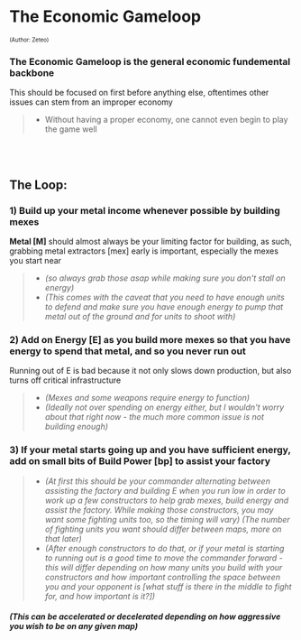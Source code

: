 # The Economic Gameloop
<sup><sup>(Author: Zeteo)</sup></sup>

### The Economic Gameloop is the general economic fundemental backbone
This should be focused on first before anything else, oftentimes other issues can stem from an improper economy
> - Without having a proper economy, one cannot even begin to play the game well

<br><br>

## The Loop:

### 1) Build up your metal income whenever possible by building mexes

**Metal [M]** should almost always be your limiting factor for building, as such, grabbing metal extractors [mex] early is important, especially the mexes you start near
  > - *(so always grab those asap while making sure you don't stall on energy)* <br>
  > - *(This comes with the caveat that you need to have enough units to defend and make sure you have enough energy to pump that metal out of the ground and for units to shoot with)*

### 2) Add on **Energy [E]** as you build more mexes so that you have energy to spend that metal, and so you never run out
Running out of E is bad because it not only slows down production, but also turns off critical infrastructure
  > - *(Mexes and some weapons require energy to function)*
  > - *(Ideally not over spending on energy either, but I wouldn't worry about that right now - the much more common issue is not building enough)*

### 3) If your metal starts going up and you have sufficient energy, add on small bits of **Build Power [bp]** to assist your factory
  > - *(At first this should be your commander alternating between assisting the factory and building E when you run low in order to work up a few constructors to help grab mexes, build energy and assist the factory. While making those constructors, you may want some fighting units too, so the timing will vary) (The number of fighting units you want should differ between maps, more on that later)*
  > - *(After enough constructors to do that, or if your metal is starting to running out is a good time to move the commander forward - this will differ depending on how many units you build with your constructors and how important controlling the space between you and your opponent is [what stuff is there in the middle to fight for, and how important is it?])*

#### *(This can be accelerated or decelerated depending on how aggressive you wish to be on any given map)*
